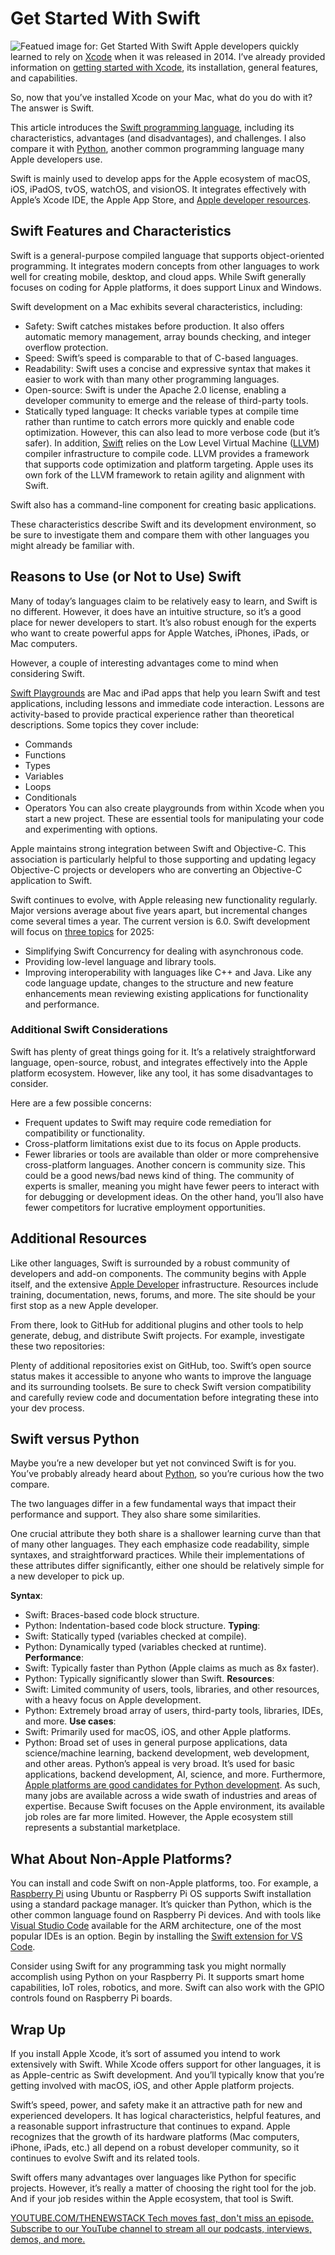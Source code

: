 # Get Started With Swift
![Featued image for: Get Started With Swift](https://cdn.thenewstack.io/media/2025/03/35db4a14-swift-1024x683.png)
Apple developers quickly learned to rely on [Xcode](https://developer.apple.com/xcode/) when it was released in 2014. I’ve already provided information on [getting started with Xcode](https://thenewstack.io/start-your-apple-coding-journey-with-xcode/), its installation, general features, and capabilities.

So, now that you’ve installed Xcode on your Mac, what do you do with it? The answer is Swift.

This article introduces the [Swift programming language](https://www.swift.org/), including its characteristics, advantages (and disadvantages), and challenges. I also compare it with [Python](https://thenewstack.io/prepare-your-mac-for-python-development/), another common programming language many Apple developers use.

Swift is mainly used to develop apps for the Apple ecosystem of macOS, iOS, iPadOS, tvOS, watchOS, and visionOS. It integrates effectively with Apple’s Xcode IDE, the Apple App Store, and [Apple developer resources](https://developer.apple.com/).

## Swift Features and Characteristics
Swift is a general-purpose compiled language that supports object-oriented programming. It integrates modern concepts from other languages to work well for creating mobile, desktop, and cloud apps. While Swift generally focuses on coding for Apple platforms, it does support Linux and Windows.

Swift development on a Mac exhibits several characteristics, including:

- Safety: Swift catches mistakes before production. It also offers automatic memory management, array bounds checking, and integer overflow protection.
- Speed: Swift’s speed is comparable to that of C-based languages.
- Readability: Swift uses a concise and expressive syntax that makes it easier to work with than many other programming languages.
- Open-source: Swift is under the Apache 2.0 license, enabling a developer community to emerge and the release of third-party tools.
- Statically typed language: It checks variable types at compile time rather than runtime to catch errors more quickly and enable code optimization. However, this can also lead to more verbose code (but it’s safer).
In addition, [Swift](https://developer.apple.com/swift/) relies on the Low Level Virtual Machine ([LLVM](https://llvm.org/)) compiler infrastructure to compile code. LLVM provides a framework that supports code optimization and platform targeting. Apple uses its own fork of the LLVM framework to retain agility and alignment with Swift.

Swift also has a command-line component for creating basic applications.

These characteristics describe Swift and its development environment, so be sure to investigate them and compare them with other languages you might already be familiar with.

## Reasons to Use (or Not to Use) Swift
Many of today’s languages claim to be relatively easy to learn, and Swift is no different. However, it does have an intuitive structure, so it’s a good place for newer developers to start. It’s also robust enough for the experts who want to create powerful apps for Apple Watches, iPhones, iPads, or Mac computers.

However, a couple of interesting advantages come to mind when considering Swift.

[Swift Playgrounds](https://developer.apple.com/swift-playground/) are Mac and iPad apps that help you learn Swift and test applications, including lessons and immediate code interaction.
Lessons are activity-based to provide practical experience rather than theoretical descriptions. Some topics they cover include:

- Commands
- Functions
- Types
- Variables
- Loops
- Conditionals
- Operators
You can also create playgrounds from within Xcode when you start a new project. These are essential tools for manipulating your code and experimenting with options.

Apple maintains strong integration between Swift and Objective-C. This association is particularly helpful to those supporting and updating legacy Objective-C projects or developers who are converting an Objective-C application to Swift.

Swift continues to evolve, with Apple releasing new functionality regularly. Major versions average about five years apart, but incremental changes come several times a year. The current version is 6.0. Swift development will focus on [three topics](https://forums.swift.org/t/swift-language-focus-areas-heading-into-2025/76611) for 2025:

- Simplifying Swift Concurrency for dealing with asynchronous code.
- Providing low-level language and library tools.
- Improving interoperability with languages like C++ and Java.
Like any code language update, changes to the structure and new feature enhancements mean reviewing existing applications for functionality and performance.

### Additional Swift Considerations
Swift has plenty of great things going for it. It’s a relatively straightforward language, open-source, robust, and integrates effectively into the Apple platform ecosystem. However, like any tool, it has some disadvantages to consider.

Here are a few possible concerns:

- Frequent updates to Swift may require code remediation for compatibility or functionality.
- Cross-platform limitations exist due to its focus on Apple products.
- Fewer libraries or tools are available than older or more comprehensive cross-platform languages.
Another concern is community size. This could be a good news/bad news kind of thing. The community of experts is smaller, meaning you might have fewer peers to interact with for debugging or development ideas. On the other hand, you’ll also have fewer competitors for lucrative employment opportunities.

## Additional Resources
Like other languages, Swift is surrounded by a robust community of developers and add-on components. The community begins with Apple itself, and the extensive [Apple Developer](https://developer.apple.com/) infrastructure. Resources include training, documentation, news, forums, and more. The site should be your first stop as a new Apple developer.

From there, look to GitHub for additional plugins and other tools to help generate, debug, and distribute Swift projects. For example, investigate these two repositories:

Plenty of additional repositories exist on GitHub, too. Swift’s open source status makes it accessible to anyone who wants to improve the language and its surrounding toolsets. Be sure to check Swift version compatibility and carefully review code and documentation before integrating these into your dev process.

## Swift versus Python
Maybe you’re a new developer but yet not convinced Swift is for you. You’ve probably already heard about [Python](https://www.python.org/), so you’re curious how the two compare.

The two languages differ in a few fundamental ways that impact their performance and support. They also share some similarities.

One crucial attribute they both share is a shallower learning curve than that of many other languages. They each emphasize code readability, simple syntaxes, and straightforward practices. While their implementations of these attributes differ significantly, either one should be relatively simple for a new developer to pick up.

**Syntax**:
- Swift: Braces-based code block structure.
- Python: Indentation-based code block structure.
**Typing**:
- Swift: Statically typed (variables checked at compile).
- Python: Dynamically typed (variables checked at runtime).
**Performance**:
- Swift: Typically faster than Python (Apple claims as much as 8x faster).
- Python: Typically significantly slower than Swift.
**Resources**:
- Swift: Limited community of users, tools, libraries, and other resources, with a heavy focus on Apple development.
- Python: Extremely broad array of users, third-party tools, libraries, IDEs, and more.
**Use cases**:
- Swift: Primarily used for macOS, iOS, and other Apple platforms.
- Python: Broad set of uses in general purpose applications, data science/machine learning, backend development, web development, and other areas.
Python’s appeal is very broad. It’s used for basic applications, backend development, AI, science, and more. Furthermore, [Apple platforms are good candidates for Python development](https://thenewstack.io/prepare-your-mac-for-python-development/). As such, many jobs are available across a wide swath of industries and areas of expertise. Because Swift focuses on the Apple environment, its available job roles are far more limited. However, the Apple ecosystem still represents a substantial marketplace.

## What About Non-Apple Platforms?
You can install and code Swift on non-Apple platforms, too. For example, a [Raspberry Pi](https://thenewstack.io/the-new-2gb-raspberry-pi-5-another-option-for-linux-sysadmins/) using Ubuntu or Raspberry Pi OS supports Swift installation using a standard package manager. It’s quicker than Python, which is the other common language found on Raspberry Pi devices. And with tools like [Visual Studio Code](https://visualstudio.microsoft.com/) available for the ARM architecture, one of the most popular IDEs is an option. Begin by installing the [Swift extension for VS Code](https://marketplace.visualstudio.com/items?itemName=swiftlang.swift-vscode).

Consider using Swift for any programming task you might normally accomplish using Python on your Raspberry Pi. It supports smart home capabilities, IoT roles, robotics, and more. Swift can also work with the GPIO controls found on Raspberry Pi boards.

## Wrap Up
If you install Apple Xcode, it’s sort of assumed you intend to work extensively with Swift. While Xcode offers support for other languages, it is as Apple-centric as Swift development. And you’ll typically know that you’re getting involved with macOS, iOS, and other Apple platform projects.

Swift’s speed, power, and safety make it an attractive path for new and experienced developers. It has logical characteristics, helpful features, and a reasonable support infrastructure that continues to expand. Apple recognizes that the growth of its hardware platforms (Mac computers, iPhone, iPads, etc.) all depend on a robust developer community, so it continues to evolve Swift and its related tools.

Swift offers many advantages over languages like Python for specific projects. However, it’s really a matter of choosing the right tool for the job. And if your job resides within the Apple ecosystem, that tool is Swift.

[
YOUTUBE.COM/THENEWSTACK
Tech moves fast, don't miss an episode. Subscribe to our YouTube
channel to stream all our podcasts, interviews, demos, and more.
](https://youtube.com/thenewstack?sub_confirmation=1)